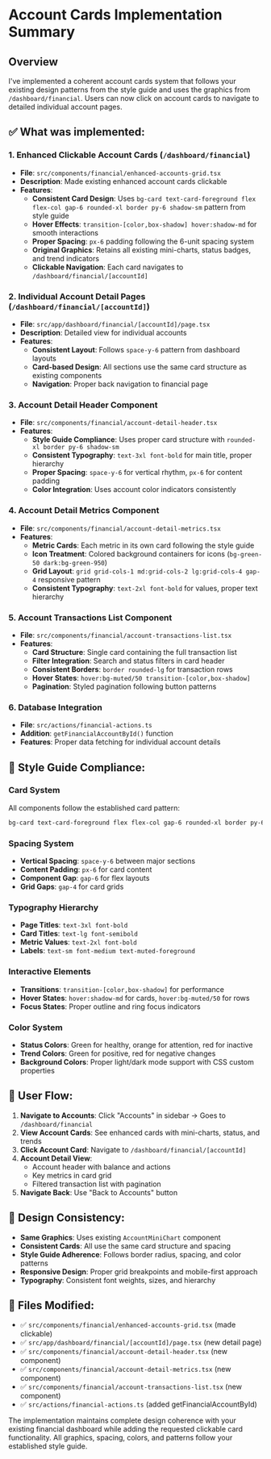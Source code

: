 # Account Cards Implementation Summary

## Overview
I've implemented a coherent account cards system that follows your existing design patterns from the style guide and uses the graphics from `/dashboard/financial`. Users can now click on account cards to navigate to detailed individual account pages.

## ✅ What was implemented:

### 1. **Enhanced Clickable Account Cards** (`/dashboard/financial`)
- **File**: `src/components/financial/enhanced-accounts-grid.tsx`
- **Description**: Made existing enhanced account cards clickable
- **Features**:
  - **Consistent Card Design**: Uses `bg-card text-card-foreground flex flex-col gap-6 rounded-xl border py-6 shadow-sm` pattern from style guide
  - **Hover Effects**: `transition-[color,box-shadow] hover:shadow-md` for smooth interactions
  - **Proper Spacing**: `px-6` padding following the 6-unit spacing system
  - **Original Graphics**: Retains all existing mini-charts, status badges, and trend indicators
  - **Clickable Navigation**: Each card navigates to `/dashboard/financial/[accountId]`

### 2. **Individual Account Detail Pages** (`/dashboard/financial/[accountId]`)
- **File**: `src/app/dashboard/financial/[accountId]/page.tsx`
- **Description**: Detailed view for individual accounts
- **Features**:
  - **Consistent Layout**: Follows `space-y-6` pattern from dashboard layouts
  - **Card-based Design**: All sections use the same card structure as existing components
  - **Navigation**: Proper back navigation to financial page

### 3. **Account Detail Header Component**
- **File**: `src/components/financial/account-detail-header.tsx`
- **Features**:
  - **Style Guide Compliance**: Uses proper card structure with `rounded-xl border py-6 shadow-sm`
  - **Consistent Typography**: `text-3xl font-bold` for main title, proper hierarchy
  - **Proper Spacing**: `space-y-6` for vertical rhythm, `px-6` for content padding
  - **Color Integration**: Uses account color indicators consistently

### 4. **Account Detail Metrics Component**
- **File**: `src/components/financial/account-detail-metrics.tsx`
- **Features**:
  - **Metric Cards**: Each metric in its own card following the style guide
  - **Icon Treatment**: Colored background containers for icons (`bg-green-50 dark:bg-green-950`)
  - **Grid Layout**: `grid grid-cols-1 md:grid-cols-2 lg:grid-cols-4 gap-4` responsive pattern
  - **Consistent Typography**: `text-2xl font-bold` for values, proper text hierarchy

### 5. **Account Transactions List Component**
- **File**: `src/components/financial/account-transactions-list.tsx`
- **Features**:
  - **Card Structure**: Single card containing the full transaction list
  - **Filter Integration**: Search and status filters in card header
  - **Consistent Borders**: `border rounded-lg` for transaction rows
  - **Hover States**: `hover:bg-muted/50 transition-[color,box-shadow]`
  - **Pagination**: Styled pagination following button patterns

### 6. **Database Integration**
- **File**: `src/actions/financial-actions.ts`
- **Addition**: `getFinancialAccountById()` function
- **Features**: Proper data fetching for individual account details

## 🎨 **Style Guide Compliance:**

### **Card System**
All components follow the established card pattern:
```css
bg-card text-card-foreground flex flex-col gap-6 rounded-xl border py-6 shadow-sm
```

### **Spacing System**
- **Vertical Spacing**: `space-y-6` between major sections
- **Content Padding**: `px-6` for card content
- **Component Gap**: `gap-6` for flex layouts
- **Grid Gaps**: `gap-4` for card grids

### **Typography Hierarchy**
- **Page Titles**: `text-3xl font-bold`
- **Card Titles**: `text-lg font-semibold`
- **Metric Values**: `text-2xl font-bold`
- **Labels**: `text-sm font-medium text-muted-foreground`

### **Interactive Elements**
- **Transitions**: `transition-[color,box-shadow]` for performance
- **Hover States**: `hover:shadow-md` for cards, `hover:bg-muted/50` for rows
- **Focus States**: Proper outline and ring focus indicators

### **Color System**
- **Status Colors**: Green for healthy, orange for attention, red for inactive
- **Trend Colors**: Green for positive, red for negative changes
- **Background Colors**: Proper light/dark mode support with CSS custom properties

## 🔄 **User Flow:**
1. **Navigate to Accounts**: Click "Accounts" in sidebar → Goes to `/dashboard/financial`
2. **View Account Cards**: See enhanced cards with mini-charts, status, and trends
3. **Click Account Card**: Navigate to `/dashboard/financial/[accountId]`
4. **Account Detail View**: 
   - Account header with balance and actions
   - Key metrics in card grid
   - Filtered transaction list with pagination
5. **Navigate Back**: Use "Back to Accounts" button

## 🎯 **Design Consistency:**
- **Same Graphics**: Uses existing `AccountMiniChart` component
- **Consistent Cards**: All use the same card structure and spacing
- **Style Guide Adherence**: Follows border radius, spacing, and color patterns
- **Responsive Design**: Proper grid breakpoints and mobile-first approach
- **Typography**: Consistent font weights, sizes, and hierarchy

## 📁 **Files Modified:**
- ✅ `src/components/financial/enhanced-accounts-grid.tsx` (made clickable)
- ✅ `src/app/dashboard/financial/[accountId]/page.tsx` (new detail page)
- ✅ `src/components/financial/account-detail-header.tsx` (new component)
- ✅ `src/components/financial/account-detail-metrics.tsx` (new component)
- ✅ `src/components/financial/account-transactions-list.tsx` (new component)
- ✅ `src/actions/financial-actions.ts` (added getFinancialAccountById)

The implementation maintains complete design coherence with your existing financial dashboard while adding the requested clickable card functionality. All graphics, spacing, colors, and patterns follow your established style guide.